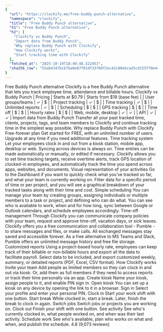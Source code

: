 ```yaml
---
{
  "url": "https://clockify.me/free-buddy-punch-alternative",
  "namespace": "clockify",
  "title": "Free Buddy Punch alternative",
  "h1": "Free Buddy Punch alternative",
  "h2": [
    "Clockify vs Buddy Punch",
    "Import data from Buddy Punch",
    "Why replace Buddy Punch with Clockify",
    "How Clockify works",
    "Start tracking time with Clockify"
  ],
  "fetched_at": "2025-10-19T18:49:48.522453",
  "sha256_raw": "55ab4347bcb7ba0e87f01df3370df2ec42c00ebcad5cd155ff0e446380efde47"
}
---
```


Free Buddy Punch alternative
Clockify is a free Buddy Punch alternative that lets you track employee time, attendance and billable hours.
Clockify vs Buddy Punch
| Pricing | Starts at $0.79 | Starts from $19 (base fee) |
| User groups/teams | ✓ | $ |
| Project tracking | ✓ | $ |
| Time tracking | ✓ | $ |
| Unlimited reports | ✓ | $ |
| Scheduling | $ | $ |
| GPS tracking | $ | $ |
| Time off | $ | $ |
| Hourly rates | $ | $ |
| Web, mobile, desktop | ✓ | ✓ |
| API | ✓ | ✓ |
Import data from Buddy Punch
Transfer all your past tracked time, clients, projects, tags, and team members to Clockify and continue tracking time in the simplest way possible.
Why replace Buddy Punch with Clockify
Free-forever plan
Get started for FREE, with an unlimited number of users. Upgrade at any time if you need additional features.
Time tracking system
Let your employees clock in and out from a kiosk station, mobile app, desktop or web. Syncing across devices is always on. Time entries can be made automatically or manually, or edited if necessary.
Clockify allows you to set time tracking targets, receive overtime alerts, track GPS location of clocked-in employees, and automatically track the time you spend across apps, websites, and documents.
Visual representation of your activities
Go to the Dashboard if you want to quickly check what you’ve tracked so far, and what your team is currently working on.
Filter data for a specific period of time or per project, and you will see a graphical breakdown of your tracked tasks along with their time and cost.
Simple scheduling
You can manage your team by creating groups, assigning individuals or multiple members to a task or project, and defining who can do what.
You can see who is available to work, when and for how long, sync between Google or Outlook calendars, and schedule employees accordingly.
Time-off management
Through Clockify you can communicate company policies with your team, request and approve time-off, vacation days, or sick leaves.
Clockify offers you a free communication and collaboration tool - Pumble - to share messages and files, or make calls. All exchanged messages stay saved and accessible forever.
As a free alternative to MS Teams and Slack, Pumble offers an unlimited message history and free file storage.
Customized reports
Using a project-based hourly rate, employees can keep track of their billable or non-billable hours and export all the data to facilitate payroll.
Select data to be included, and export customized weekly, summary, or detailed reports (PDF, Excel, CSV format).
How Clockify works
Invite your team
Add people as limited members so they can clock in and out via kiosk. Or, add them as full members if they need to access reports or track their time personally via an app.
Create kiosk
Name your kiosk, assign people to it, and enable PIN sign in.
Open kiosk
You can set up a kiosk on any device by opening the link to it in a browser.
Sign in
Select your profile and enter your personal PIN.
Clock in
Start your work shift with one button.
Start break
While clocked in, start a break. Later, finish the break to clock in again.
Switch jobs
Switch jobs or projects you are working on.
Clock out
Finish your shift with one button.
See activity
See who's currently clocked in, what people worked on, and when was their last activity.
Schedule work
See who's available, plan who works on what and when, and publish the schedule.
4.8 (9,073 reviews)